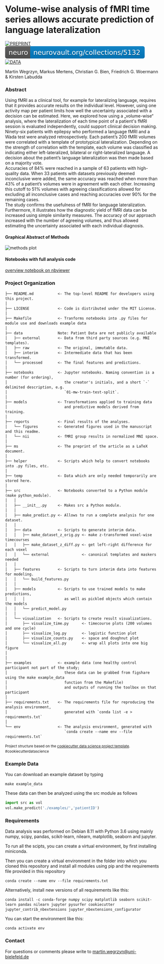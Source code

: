 # Volume-wise analysis of fMRI time series allows accurate prediction of language lateralization

[![PREPRINT](https://img.shields.io/badge/biorxiv-10.1101%2F725671%20-red.svg)](https://doi.org/10.1101/725671)
[![neurovault](ms/images/neurovault-blue.svg)](https://identifiers.org/neurovault.collection:5132)
[![DATA](https://img.shields.io/badge/DATA-10.18112%2Fopenneuro.ds002014.v1.0.1-green.svg)](https://dx.doi.org/10.18112/openneuro.ds002014.v1.0.1) 

Martin Wegrzyn, Markus Mertens, Christian G. Bien, Friedrich G. Woermann & Kirsten Labudda

### Abstract

Using fMRI as a clinical tool, for example for lateralizing language, requires that it provides accurate results on the individual level. However, using one activity map per patient limits how well the uncertainty associated with a decision can be estimated. Here, we explored how using a „volume-wise“ analysis, where the lateralization of each time point of a patient's fMRI session is evaluated independently, could support clinical decision making.  
Ninety-six patients with epilepsy who performed a language fMRI and a Wada test were analyzed retrospectively. Each patient’s 200 fMRI volumes were correlated with a template of prototypical lateralization. Depending on the strength of correlation with the template, each volume was classified as indicating either left-lateralized, bilateral or right-lateralized language. A decision about the patient’s language lateralization was then made based on a majority vote.  
Accuracies of 84% were reached in a sample of 63 patients with high-quality data. When 33 patients with datasets previously deemed inconclusive were added, the same accuracy was reached when more than 43% of a patient’s volumes were in agreement with each other. Increasing this cutoff to 51% volumes with agreeing classifications allowed for excluding all inconclusive cases and reaching accuracies over 90% for the remaining cases.  
The study confirms the usefulness of fMRI for language lateralization. Furthermore, it illustrates how the diagnostic yield of fMRI data can be increased using simple similarity measures. The accuracy of our approach increased with the number of agreeing volumes, and thus allowed estimating the uncertainty associated with each individual diagnosis.  

#### Graphical Abstract of Methods

![methods plot](reports/figures/08-methods-fig.png)

#### Notebooks with full analysis code

[overview notebook on nbviewer](https://nbviewer.jupyter.org/github/mwegrzyn/volume-wise-language/blob/master/notebooks/00-mw-overview-notebook.ipynb)

### Project Organization

```
├── README.md           <- The top-level README for developers using this project.
│
├── LICENSE             <- Code is distributed under the MIT License.
│
├── Makefile            <- Tranforms notebooks into .py files for module use and downloads example data
│
├── data                Note: Patient Data are not publicly available
│   ├── external        <- Data from third party sources (e.g. MNI templates).
│   ├── raw             <- The original, immutable data.
│   ├── interim         <- Intermediate data that has been transformed.
│   └── processed       <- The final features and predictions.
│
├── notebooks           <- Jupyter notebooks. Naming convention is a number (for ordering),
│                          the creator's initials, and a short `-` delimited description, e.g.
│                          `01-mw-train-test-split`.
│
├── models              <- Transformations applied to training data
│                          and predictive models derived from training.
│
├── reports             <- Final results of the analyses.
│   └── figures         <- Generated figures used in the manuscript and this readme.
│   └── nii             <- fMRI group results in normalized MNI space.
│
├── ms                  <- The preprint of the article as a LaTeX document.
│
├── helper              <- Scripts which help to convert notebooks into .py files, etc.
│
├── temp                <- Data which are only needed temporarily are stored here.
│
├── src                 <- Notebooks converted to a Python module (make python_module).
│   │
│   ├── __init__.py     <- Makes src a Python module.
│   │
│   ├── make_predict.py <- Allows to run a complete analysis for one dataset.
│   │
│   ├── data            <- Scripts to generate interim data.
│   │   ├── make_dataset_z_orig.py <- make z-transformed voxel-wise timecourses
│   │   ├── make_dataset_z_diff.py <- get left-right difference for each voxel
│   │   └── external               <- canonical templates and maskers needed
│   │
│   ├── features        <- Scripts to turn interim data into features for modeling.
│   │   └── build_features.py
│   │
│   ├── models          <- Scripts to use trained models to make predictions,
│   │   │                  as well as pickled objects which contain the models
│   │   └── predict_model.py
│   │
│   └── visualization   <- Scripts to create result visualizations.
│       ├── visualize_time.py      <- timecourse plots (200 volumes and one cycle)
│       ├── visualize_log.py       <- logistic function plot
│       ├── visualize_counts.py    <- space and doughnut plot
│       └── visualize_all.py       <- wrap all plots into one big figure
│
│
├── examples            <- example data (one healthy control participant not part of the study;
│                          these data can be grabbed from figshare using the make example_data
│                          function from the Makefile)
│                          and outputs of running the toolbox on that participant
│
├── requirements.txt    <- The requirements file for reproducing the analysis environment,
│                          generated with `conda list -e > requirements.txt`
│
└── env                 <- The analysis environment, generated with
                           `conda create --name env --file requirements.txt`
```
<p><small>Project structure based on the <a target="_blank" href="https://drivendata.github.io/cookiecutter-data-science/">cookiecutter data science project template</a>. #cookiecutterdatascience</small></p>

### Example Data

You can download an example dataset by typing  

  ```shell
  make example_data
  ```

These data can then be analyzed using the src module as follows  

  ```python
  import src as vol
  vol.make_predict('./examples/','patientID')
  ```

### Requirements

Data analysis was performed on Debian 8.11 with Python 3.6 using mainly numpy, scipy, pandas, scikit-learn, nilearn, matplotlib, seaborn and jupyter.  

To run all the scipts, you can create a virtual environment, by first installing miniconda.  

Then you can create a virtual environment in the folder into which you cloned this repository and install all modules using pip and the requirements file provided in this repository  

  ```shell
  conda create --name env --file requirements.txt
  ```

Alternatively, install new versions of all requirements like this:  

  ```shell
  conda install -c conda-forge numpy scipy matplotlib seaborn scikit-learn pandas nilearn jupyter pysurfer cookiecutter jupyter_contrib_nbextensions jupyter_nbextensions_configurator
  ```

You can start the environment like this:  

  ```shell
  conda activate env
  ```

### Contact

For questions or comments please write to [martin.wegrzyn@uni-bielefeld.de](mailto:martin.wegrzyn@uni-bielefeld.de)

